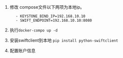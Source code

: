 1. 修改 compose文件以下两项为本地ip。
```
      - KEYSTONE_BIND_IP=192.168.10.10
      - SWIFT_ENDPOINT=192.168.10.10:8080
```

2. 执行`docker-compo up -d`

3. 安装swiftclient到本地 `pip install python-swiftclient`

4. 配置账户信息
